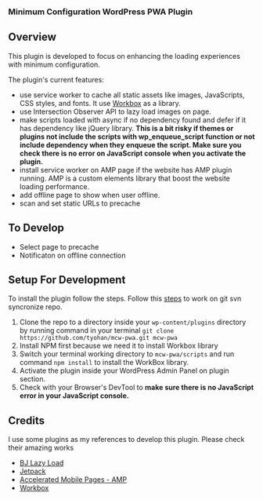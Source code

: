 ### Minimum Configuration WordPress PWA Plugin

## Overview
This plugin is developed to focus on enhancing the loading experiences with minimum configuration.

The plugin's current features:
* use service worker to cache all static assets like images, JavaScripts, CSS styles, and fonts. It use [Workbox](https://developers.google.com/web/tools/workbox/) as a library.
* use Intersection Observer API to lazy load images on page.
* make scripts loaded with async if no dependency found and defer if it has dependency like jQuery library. **This is a bit risky if themes or plugins not include the scripts with wp_enqueue_script function or not include dependency when they enqueue the script. Make sure you check there is no error on JavaScript console when you activate the plugin.**
* install service worker on AMP page if the website has AMP plugin running. AMP is a custom elements library that boost the website loading performance.
* add offline page to show when user offline. 
* scan and set static URLs to precache

## To Develop
* Select page to precache
* Notificaton on offline connection

## Setup For Development
To install the plugin follow the steps. Follow this [steps](https://ben.lobaugh.net/blog/147853/creating-a-two-way-sync-between-a-github-repository-and-subversion) to work on git svn syncronize repo.

1. Clone the repo to a directory inside your `wp-content/plugins` directory by running command in your terminal `git clone https://github.com/tyohan/mcw-pwa.git mcw-pwa`
2. Install NPM first because we need it to install Workbox library
3. Switch your terminal working directory to `mcw-pwa/scripts` and run command `npm install` to install the WorkBox library.
4. Activate the plugin inside your WordPress Admin Panel on plugin section.
5. Check with your Browser's DevTool to **make sure there is no JavaScript error in your JavaScript console.**

## Credits
I use some plugins as my references to develop this plugin. Please check their amazing works
* [BJ Lazy Load](https://wordpress.org/plugins/bj-lazy-load/)
* [Jetpack](https://wordpress.org/plugins/jetpack/) 
* [Accelerated Mobile Pages - AMP](https://wordpress.org/plugins/amp/)
* [Workbox](https://developers.google.com/web/tools/workbox/)